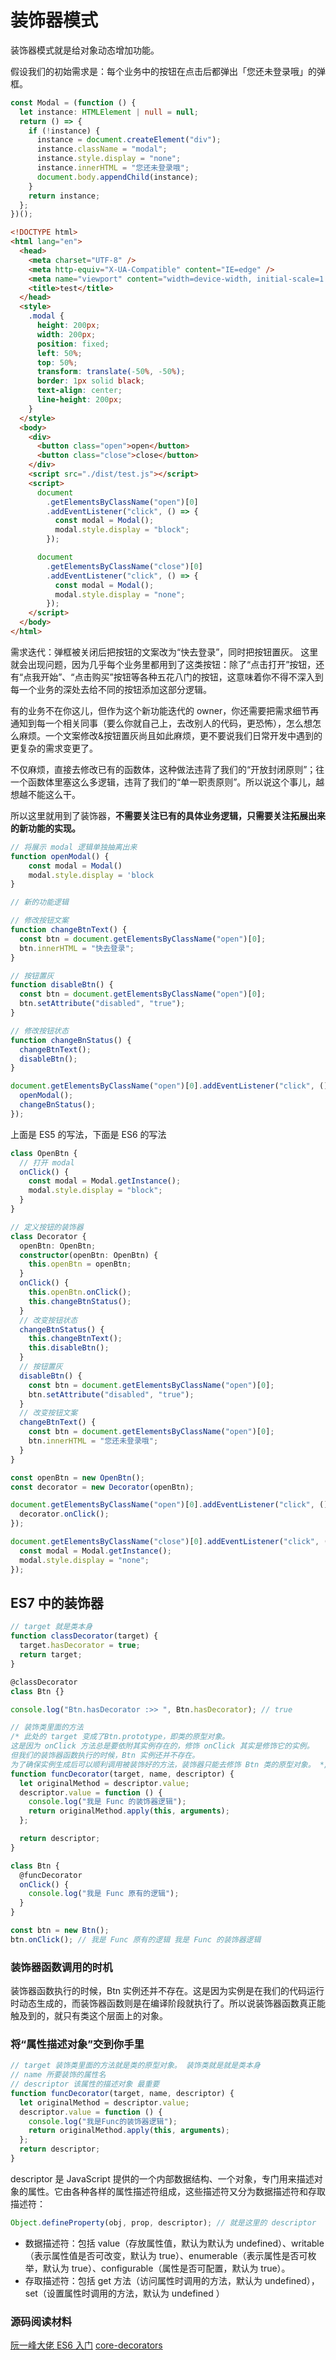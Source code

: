 # 装饰器模式

装饰器模式就是给对象动态增加功能。

假设我们的初始需求是：每个业务中的按钮在点击后都弹出「您还未登录哦」的弹框。

```typescript
const Modal = (function () {
  let instance: HTMLElement | null = null;
  return () => {
    if (!instance) {
      instance = document.createElement("div");
      instance.className = "modal";
      instance.style.display = "none";
      instance.innerHTML = "您还未登录哦";
      document.body.appendChild(instance);
    }
    return instance;
  };
})();
```

```html
<!DOCTYPE html>
<html lang="en">
  <head>
    <meta charset="UTF-8" />
    <meta http-equiv="X-UA-Compatible" content="IE=edge" />
    <meta name="viewport" content="width=device-width, initial-scale=1.0" />
    <title>test</title>
  </head>
  <style>
    .modal {
      height: 200px;
      width: 200px;
      position: fixed;
      left: 50%;
      top: 50%;
      transform: translate(-50%, -50%);
      border: 1px solid black;
      text-align: center;
      line-height: 200px;
    }
  </style>
  <body>
    <div>
      <button class="open">open</button>
      <button class="close">close</button>
    </div>
    <script src="./dist/test.js"></script>
    <script>
      document
        .getElementsByClassName("open")[0]
        .addEventListener("click", () => {
          const modal = Modal();
          modal.style.display = "block";
        });

      document
        .getElementsByClassName("close")[0]
        .addEventListener("click", () => {
          const modal = Modal();
          modal.style.display = "none";
        });
    </script>
  </body>
</html>
```

需求迭代：弹框被关闭后把按钮的文案改为“快去登录”，同时把按钮置灰。
这里就会出现问题，因为几乎每个业务里都用到了这类按钮：除了“点击打开”按钮，还有“点我开始”、“点击购买”按钮等各种五花八门的按钮，这意味着你不得不深入到每一个业务的深处去给不同的按钮添加这部分逻辑。

有的业务不在你这儿，但作为这个新功能迭代的 owner，你还需要把需求细节再通知到每一个相关同事（要么你就自己上，去改别人的代码，更恐怖），怎么想怎么麻烦。一个文案修改&按钮置灰尚且如此麻烦，更不要说我们日常开发中遇到的更复杂的需求变更了。

不仅麻烦，直接去修改已有的函数体，这种做法违背了我们的“开放封闭原则”；往一个函数体里塞这么多逻辑，违背了我们的“单一职责原则”。所以说这个事儿，越想越不能这么干。

所以这里就用到了装饰器，**不需要关注已有的具体业务逻辑，只需要关注拓展出来的新功能的实现。**

```typescript
// 将展示 modal 逻辑单独抽离出来
function openModal() {
    const modal = Modal()
    modal.style.display = 'block
}
```

```typescript
// 新的功能逻辑

// 修改按钮文案
function changeBtnText() {
  const btn = document.getElementsByClassName("open")[0];
  btn.innerHTML = "快去登录";
}

// 按钮置灰
function disableBtn() {
  const btn = document.getElementsByClassName("open")[0];
  btn.setAttribute("disabled", "true");
}

// 修改按钮状态
function changeBnStatus() {
  changeBtnText();
  disableBtn();
}
```

```typescript
document.getElementsByClassName("open")[0].addEventListener("click", () => {
  openModal();
  changeBnStatus();
});
```

上面是 ES5 的写法，下面是 ES6 的写法

```typescript
class OpenBtn {
  // 打开 modal
  onClick() {
    const modal = Modal.getInstance();
    modal.style.display = "block";
  }
}

// 定义按钮的装饰器
class Decorator {
  openBtn: OpenBtn;
  constructor(openBtn: OpenBtn) {
    this.openBtn = openBtn;
  }
  onClick() {
    this.openBtn.onClick();
    this.changeBtnStatus();
  }
  // 改变按钮状态
  changeBtnStatus() {
    this.changeBtnText();
    this.disableBtn();
  }
  // 按钮置灰
  disableBtn() {
    const btn = document.getElementsByClassName("open")[0];
    btn.setAttribute("disabled", "true");
  }
  // 改变按钮文案
  changeBtnText() {
    const btn = document.getElementsByClassName("open")[0];
    btn.innerHTML = "您还未登录哦";
  }
}

const openBtn = new OpenBtn();
const decorator = new Decorator(openBtn);

document.getElementsByClassName("open")[0].addEventListener("click", () => {
  decorator.onClick();
});

document.getElementsByClassName("close")[0].addEventListener("click", () => {
  const modal = Modal.getInstance();
  modal.style.display = "none";
});
```

## ES7 中的装饰器

```typescript
// target 就是类本身
function classDecorator(target) {
  target.hasDecorator = true;
  return target;
}

@classDecorator
class Btn {}

console.log("Btn.hasDecorator :>> ", Btn.hasDecorator); // true
```

```typescript
// 装饰类里面的方法
/* 此处的 target 变成了Btn.prototype，即类的原型对象。
这是因为 onClick 方法总是要依附其实例存在的，修饰 onClick 其实是修饰它的实例。
但我们的装饰器函数执行的时候，Btn 实例还并不存在。
为了确保实例生成后可以顺利调用被装饰好的方法，装饰器只能去修饰 Btn 类的原型对象。 */
function funcDecorator(target, name, descriptor) {
  let originalMethod = descriptor.value;
  descriptor.value = function () {
    console.log("我是 Func 的装饰器逻辑");
    return originalMethod.apply(this, arguments);
  };

  return descriptor;
}

class Btn {
  @funcDecorator
  onClick() {
    console.log("我是 Func 原有的逻辑");
  }
}

const btn = new Btn();
btn.onClick(); // 我是 Func 原有的逻辑 我是 Func 的装饰器逻辑
```

### 装饰器函数调用的时机

装饰器函数执行的时候，Btn 实例还并不存在。这是因为实例是在我们的代码运行时动态生成的，而装饰器函数则是在编译阶段就执行了。所以说装饰器函数真正能触及到的，就只有类这个层面上的对象。

### 将“属性描述对象”交到你手里

```typescript
// target 装饰类里面的方法就是类的原型对象。 装饰类就是就是类本身
// name 所要装饰的属性名
// descriptor 该属性的描述对象 最重要
function funcDecorator(target, name, descriptor) {
  let originalMethod = descriptor.value;
  descriptor.value = function () {
    console.log("我是Func的装饰器逻辑");
    return originalMethod.apply(this, arguments);
  };
  return descriptor;
}
```

descriptor 是 JavaScript 提供的一个内部数据结构、一个对象，专门用来描述对象的属性。它由各种各样的属性描述符组成，这些描述符又分为数据描述符和存取描述符：

```javascript
Object.defineProperty(obj, prop, descriptor); // 就是这里的 descriptor
```

- 数据描述符：包括 value（存放属性值，默认为默认为 undefined）、writable（表示属性值是否可改变，默认为 true）、enumerable（表示属性是否可枚举，默认为 true）、configurable（属性是否可配置，默认为 true）。
- 存取描述符：包括 get 方法（访问属性时调用的方法，默认为 undefined），set（设置属性时调用的方法，默认为 undefined ）

### 源码阅读材料

[阮一峰大佬 ES6 入门](https://es6.ruanyifeng.com/#docs/decorator)
[core-decorators](https://github.com/jayphelps/core-decorators)
